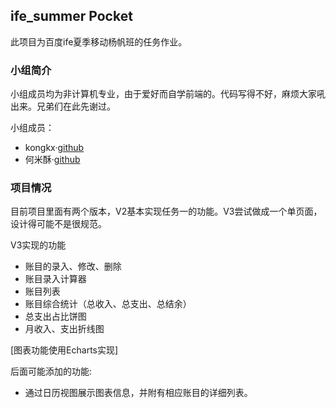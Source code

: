 ## ife_summer Pocket

此项目为百度ife夏季移动杨帆班的任务作业。

### 小组简介

小组成员均为非计算机专业，由于爱好而自学前端的。代码写得不好，麻烦大家吼出来。兄弟们在此先谢过。

小组成员：
- kongkx·[github](http://www.github.com/kongkx)
- 何米酥·[github](http://www.github.com/hemisu)

### 项目情况

目前项目里面有两个版本，V2基本实现任务一的功能。V3尝试做成一个单页面，设计得可能不是很规范。

V3实现的功能
- 账目的录入、修改、删除
- 账目录入计算器
- 账目列表
- 账目综合统计（总收入、总支出、总结余）
- 总支出占比饼图
- 月收入、支出折线图

[图表功能使用Echarts实现]

后面可能添加的功能:
- 通过日历视图展示图表信息，并附有相应账目的详细列表。

